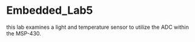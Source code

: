 # Embedded_Lab5
this lab examines a light and temperature sensor to utilize the ADC within the MSP-430.

